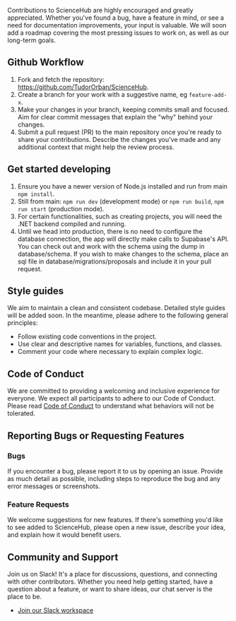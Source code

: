 Contributions to ScienceHub are highly encouraged and greatly appreciated. Whether you've found a bug, have a feature in mind, or see a need for documentation improvements, your input is valuable. We will soon add a roadmap covering the most pressing issues to work on, as well as our long-term goals.

## Github Workflow
1. Fork and fetch the repository: https://github.com/TudorOrban/ScienceHub.
2. Create a branch for your work with a suggestive name, eg `feature-add-x`.
3. Make your changes in your branch, keeping commits small and focused. Aim for clear commit messages that explain the "why" behind your changes.
4. Submit a pull request (PR) to the main repository once you're ready to share your contributions. Describe the changes you've made and any additional context that might help the review process.

## Get started developing
1. Ensure you have a newer version of Node.js installed and run from main `npm install`.
3. Still from main: `npm run dev` (development mode) or `npm run build`, `npm run start` (production mode).
3. For certain functionalities, such as creating projects, you will need the .NET backend compiled and running.
4. Until we head into production, there is no need to configure the database connection, the app will directly make calls to Supabase's API. You can check out and work with the schema using the dump in database/schema. If you wish to make changes to the schema, place an sql file in database/migrations/proposals and include it in your pull request.

## Style guides
We aim to maintain a clean and consistent codebase. Detailed style guides will be added soon. In the meantime, please adhere to the following general principles:

- Follow existing code conventions in the project.
- Use clear and descriptive names for variables, functions, and classes.
- Comment your code where necessary to explain complex logic.

## Code of Conduct

We are committed to providing a welcoming and inclusive experience for everyone. We expect all participants to adhere to our Code of Conduct. Please read [Code of Conduct](https://github.com/TudorOrban/ScienceHub/blob/main/CODE_OF_CONDUCT.md) to understand what behaviors will not be tolerated.

## Reporting Bugs or Requesting Features

### Bugs
If you encounter a bug, please report it to us by opening an issue. Provide as much detail as possible, including steps to reproduce the bug and any error messages or screenshots.

### Feature Requests
We welcome suggestions for new features. If there's something you'd like to see added to ScienceHub, please open a new issue, describe your idea, and explain how it would benefit users.

## Community and Support

Join us on Slack! It's a place for discussions, questions, and connecting with other contributors. Whether you need help getting started, have a question about a feature, or want to share ideas, our chat server is the place to be.

- [Join our Slack workspace](https://join.slack.com/t/sciencehub-hq/shared_invite/zt-2c1y5113m-FSpAPKQj4okKt8u6a3sEQw)
